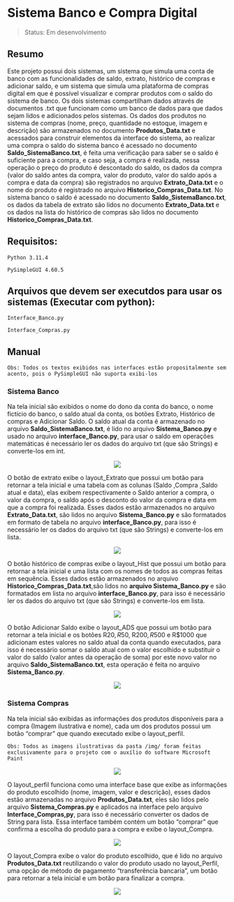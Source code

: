 # Sistema Banco e Compra Digital

> Status: Em desenvolvimento
## Resumo
Este projeto possui dois sistemas, um sistema que simula uma conta de banco com as funcionalidades de saldo, extrato, histórico de compras e adicionar saldo, e um sistema que simula uma plataforma de compras digital em que é possível visualizar e comprar produtos com o saldo do sistema de banco. Os dois sistemas compartilham dados através de documentos .txt que funcionam como um banco de dados para que dados sejam lidos e adicionados pelos sistemas. Os dados dos produtos no sistema de compras (nome, preço, quantidade no estoque, imagem e descrição) são armazenados no documento **Produtos_Data.txt** e acessados para construir elementos da interface do sistema, ao realizar uma compra o saldo do sistema banco é acessado no documento **Saldo_SistemaBanco.txt**, é feita uma verificação para saber se o saldo é suficiente para a compra, e caso seja, a compra é realizada, nessa operação o preço do produto é descontado do saldo, os dados da compra (valor do saldo antes da compra, valor do produto, valor do saldo após a compra e data da compra) são registrados no arquivo **Extrato_Data.txt** e o nome do produto é registrado no arquivo **Historico_Compras_Data.txt**. No sistema banco o saldo é acessado no documento **Saldo_SistemaBanco.txt**, os dados da tabela de extrato são lidos no documento **Extrato_Data.txt** e os dados na lista do histórico de compras são lidos no documento **Historico_Compras_Data.txt**.

## Requisitos:
```
Python 3.11.4
```
```
PySimpleGUI 4.60.5
```
## Arquivos que devem ser executdos para usar os sistemas (Executar com python):
```
Interface_Banco.py
```
```
Interface_Compras.py
```
## Manual
```
Obs: Todos os textos exibidos nas interfaces estão propositalmente sem acento, pois o PySimpleGUI não suporta exibi-los
```
### Sistema Banco
Na tela inicial são exibidos o nome do dono da conta do banco, o nome fictício do banco, o saldo atual da conta, os botões Extrato, Histórico de compras e Adicionar Saldo.
O saldo atual da conta é armazenado no arquivo **Saldo_SistemaBanco.txt**, é lido no arquivo **Sistema_Banco.py** e usado no arquivo **interface_Banco.py**, para usar o saldo em operações matemáticas é necessário ler os dados do arquivo txt (que são Strings) e converte-los em int.
<p align="center">
    <img src="https://github.com/JuliaResendeF/Sistema_Banco_e_Compra_Digital/assets/108032382/8de3f90b-38c5-4c68-91dc-6c46c6fb010e">
    
O botão de extrato exibe o layout_Extrato que possui um botão para retornar a tela inicial e uma tabela com as colunas (Saldo ,Compra ,Saldo atual e data), elas exibem respectivamente o Saldo anterior a compra, o  valor da compra, o saldo após o desconto do valor da compra e data em que a compra foi realizada. Esses dados estão armazenados no arquivo **Extrato_Data.txt**, são lidos no arquivo **Sistema_Banco.py** e são formatados em formato de tabela no arquivo **interface_Banco.py**, para isso é necessário ler os dados do arquivo txt (que são Strings) e converte-los em lista.
<p align="center">
    <img src="https://github.com/JuliaResendeF/Sistema_Banco_e_Compra_Digital/assets/108032382/76cbc818-4948-4501-b8cc-cfe93f6cec34">
    
O botão histórico de compras exibe o layout_Hist que possui um botão para retornar a tela inicial e uma lista com os nomes de todos as compras feitas em sequência. Esses dados estão armazenados no arquivo **Historico_Compras_Data.txt**,são lidos no **arquivo Sistema_Banco.py** e são formatados em lista no arquivo **interface_Banco.py**, para isso é necessário ler os dados do arquivo txt (que são Strings) e converte-los em lista.
<p align="center">
    <img src="https://github.com/JuliaResendeF/Sistema_Banco_e_Compra_Digital/assets/108032382/219cb7a9-60af-4170-be78-50a1542d2d95">

O botão Adicionar Saldo exibe o layout_ADS que possui um botão para retornar a tela inicial e os botões R$20, R$50, R$200, R$500 e R$1000 que adicionam estes valores no saldo atual da conta quando executados, para isso é necessário somar o saldo atual com o valor escolhido e substituir o valor do saldo (valor antes da operação de soma) por este novo valor no arquivo **Saldo_SistemaBanco.txt**, esta operação é feita no arquivo **Sistema_Banco.py**.
<p align="center">
    <img src="https://github.com/JuliaResendeF/Sistema_Banco_e_Compra_Digital/assets/108032382/94db0389-31a4-4087-9b17-c6adf40f5d0d">
    
### Sistema Compras
Na tela inicial são exibidas as informações dos produtos disponíveis para a compra (Imagem ilustrativa e nome), cada um dos produtos possui um botão “comprar” que quando executado exibe o layout_perfil. 
```
Obs: Todos as imagens ilustrativas da pasta /img/ foram feitas exclusivamente para o projeto com o auxílio do software Microsoft Paint
```
<p align="center">
    <img src="https://github.com/JuliaResendeF/Sistema_Banco_e_Compra_Digital/assets/108032382/5acd50fc-6e8e-4133-9dd4-4979cd667379">

O layout_perfil funciona como uma interface base que exibe as informações do produto escolhido (nome, imagem, valor e descrição), esses dados estão armazenadas no arquivo **Produtos_Data.txt**, eles são lidos pelo arquivo **Sistema_Compras.py** e aplicados na interface pelo arquivo **Interface_Compras,py**, para isso é necessário converter os dados de String para lista. Essa interface também contém um botão “comprar” que confirma a escolha do produto para a compra e exibe o layout_Compra.
<p align="center">
    <img src="https://github.com/JuliaResendeF/Sistema_Banco_e_Compra_Digital/assets/108032382/adca302b-7de2-438d-89dc-ab721523d530">

O layout_Compra exibe o valor do produto escolhido, que é lido no arquivo **Produtos_Data.txt** reutilizando o valor do produto usado no layout_Perfil, uma opção de método de pagamento “transferência bancaria”, um botão para retornar a tela inicial e um botão para finalizar a compra. 
<p align="center">
    <img src="https://github.com/JuliaResendeF/Sistema_Banco_e_Compra_Digital/assets/108032382/aedb70e2-947e-4844-b05d-a5b96bed6110">



